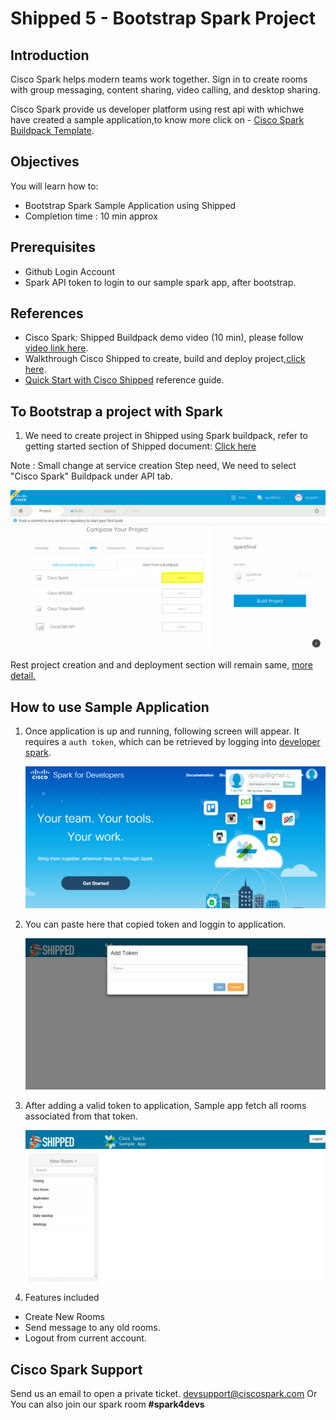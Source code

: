 # Shipped 5 - Bootstrap Spark Project

## Introduction 
Cisco Spark helps modern teams work together. Sign in to create rooms with group messaging, content sharing, video calling, and desktop sharing.

Cisco Spark provide us developer platform using rest api with whichwe have created a sample  application,to know more click on - <a href="https://github.com/CiscoCloud/shipped-buildpack-template-spark" target="_blank">Cisco Spark Buildpack Template</a>.

## Objectives
You will learn how to:
- Bootstrap Spark Sample Application using Shipped
- Completion time : 10 min approx

## Prerequisites

- Github Login Account
- Spark API token to login to our sample spark app, after bootstrap.

## References
- Cisco Spark: Shipped Buildpack demo video (10 min), please follow <a href="https://cisco.webex.com/cisco/ldr.php?RCID=98837d3fbf139ce537e8f11a660ccff0" target="_blank" >video link here</a>.
- Walkthrough Cisco Shipped to create, build and deploy project,<a href="http://shipped-cisco.com/shipped/api-docs/build/index.html#walkthroughs" target="_blank">click here</a>. 
- <a href="https://github.com/CiscoCloud/Shipped-Learning-Labs/blob/master/labs/shipped-quick-start/1.md" target="_blank">Quick Start with Cisco Shipped</a> reference guide. 

## To Bootstrap a project with Spark 

1. We need to create project in Shipped using Spark buildpack, refer to getting started section of Shipped document: <a href="http://shipped-cisco.com/shipped/api-docs/build/index.html#walkthroughs" target="_blank">Click here</a>

Note : Small change at service creation Step need, We need to select "Cisco Spark" Buildpack under API tab.

![](assets/add-spark-api.png)

Rest project creation and and deployment section will remain same, <a href="https://ciscoshipped.io/shipped/api-docs/build/index.html#5.-build-your-project" target="_blank">more detail.</a>

## How to use Sample Application

1. Once application is up and running, following screen will appear. It requires a <code>auth token</code>, which can be retrieved by logging into <a href="https://developer.ciscospark.com/" target="_blank">developer spark</a>.
    
    ![](assets/1_1.PNG)


2. You can paste here that copied token and loggin to application.

    ![](assets/1_2.png)
    
3. After adding a valid token to application, Sample app fetch all rooms associated from that token. 

    ![](assets/1_3.png)
    
4. Features included

-  Create New Rooms
-  Send message to any old rooms.
-  Logout from current account.


## Cisco Spark Support 
Send us an email to open a private ticket. <a href="mailto:devsupport@ciscospark.com">devsupport@ciscospark.com</a>
Or You can also join our spark room **#spark4devs**